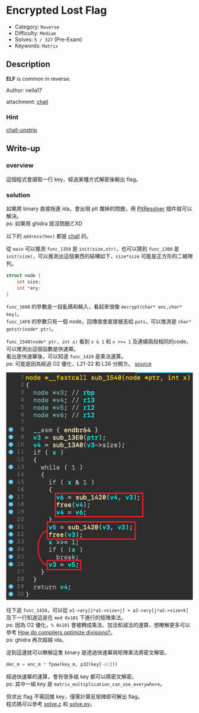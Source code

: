 # Encrypted Lost Flag

- Category: `Reverse`
- Difficulty: `Medium`
- Solves: `5 / 327` (Pre-Exam)
- Keywords: `Matrix`

## Description

**ELF** is common in reverse.

Author: nella17

attachment: [chall](./dist/chall)

### Hint

[chall-unstrip](./dist/chall-unstrip)

## Write-up

### overview

這個程式會讀取一行 key，經過某種方式解密後輸出 flag。

### solution

如果將 binary 直接拖進 ida，會出現 plt 爛掉的問題，用 [PltResolver](https://github.com/veritas501/PltResolver) 插件就可以解決。<br>
ps: 如果用 ghidra 就沒問題ㄛXD

以下的 `address(hex)` 都是 [chall](./dist/chall) 的。

從 `main` 可以推測 `func_1350` 是 `init(size,str)`，也可以猜到 `func_1300` 是 `init(size)`，可以推測出這個東西的結構如下，`size*size` 可能是正方形的二維陣列。

```c
struct node {
    int size;
    int *ary;
}
```

`func_1600` 的參數是一段亂碼和輸入，看起來很像 `decrypt(char* enc,char* key)`。<br>
`func_14F0` 的參數只有一個 node，回傳值會直接被丟給 `puts`，可以推測是 `char* getstr(node* ptr)`。

`func_1540(node* ptr, int x)` 看到 `x & 1` 和 `x >>= 1` 及連續兩段相同的code，可以推測出這個函數是快速冪。<br>
看出是快速冪後，可以知道 `func_1420` 是乘法運算。<br>
ps: 可能是因為經過 O2 優化，L21-22 和 L26 分開ㄌ。 [source](./src/matrix.c#L152-L154)

![](./assets/sub_1540.png)

往下追 `func_1420`，可以從 `a1->ary[i*a1->size+j] + a2->ary[j*a2->size+k]` 及下一行知道這是在 `mod 0x101` 下進行的矩陣乘法。<br>
ps: 因為 O2 優化，`% 0x101` 會被轉成乘法、加法和減法的運算，想瞭解更多可以參考 [How do compilers optimize divisions?](https://zneak.github.io/fcd/2017/02/19/divisions.html)。<br>
ps: ghidra 再次超越 ida。

逆到這邊就可以瞭解這隻 binary 是透過快速冪與矩陣乘法將密文解密。
```py
dec_m = enc_m * fpow(key_m, p32(key[-4:]))
```

經過快速冪的運算，會有很多組 key 都可以將密文解密。<br>
ps: 其中一組 key 是 `matrix_multiplication_can_use_everywhere`。

但求出 flag 不需回推 key，僅需計算反矩陣即可解出 flag。<br>
程式碼可以參考 [solve.c](./src/solve.c) 和 [solve.py](./src/solve.py)。
